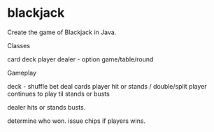 # blackjack

Create the game of Blackjack in Java.

Classes

card
deck
player
dealer - option
game/table/round

Gameplay

deck - shuffle 
bet
deal cards
player hit or stands / double/split
player continues to play til stands or busts

dealer hits or stands busts.

determine who won.
issue chips if players wins.


